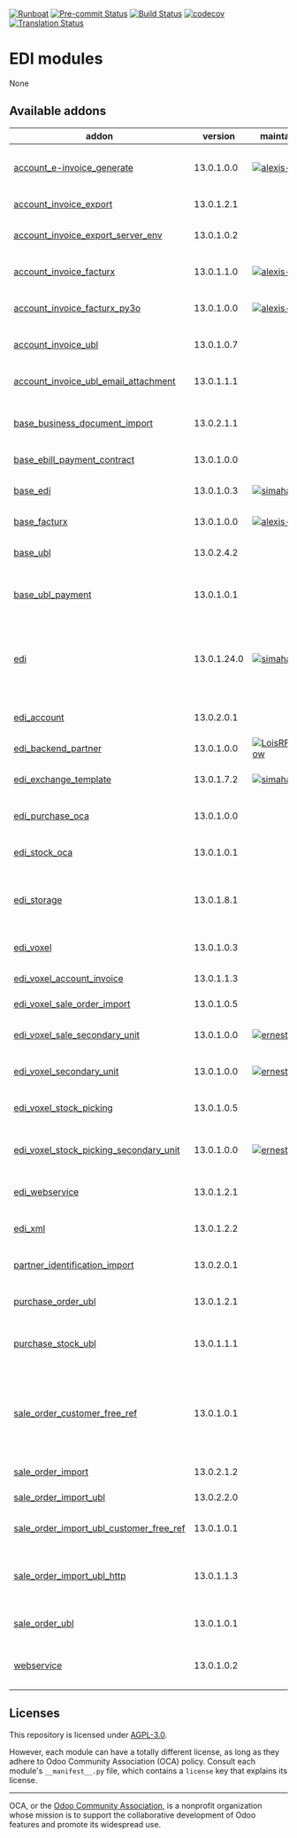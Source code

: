 
[![Runboat](https://img.shields.io/badge/runboat-Try%20me-875A7B.png)](https://runboat.odoo-community.org/builds?repo=OCA/edi&target_branch=13.0)
[![Pre-commit Status](https://github.com/OCA/edi/actions/workflows/pre-commit.yml/badge.svg?branch=13.0)](https://github.com/OCA/edi/actions/workflows/pre-commit.yml?query=branch%3A13.0)
[![Build Status](https://github.com/OCA/edi/actions/workflows/test.yml/badge.svg?branch=13.0)](https://github.com/OCA/edi/actions/workflows/test.yml?query=branch%3A13.0)
[![codecov](https://codecov.io/gh/OCA/edi/branch/13.0/graph/badge.svg)](https://codecov.io/gh/OCA/edi)
[![Translation Status](https://translation.odoo-community.org/widgets/edi-13-0/-/svg-badge.svg)](https://translation.odoo-community.org/engage/edi-13-0/?utm_source=widget)

<!-- /!\ do not modify above this line -->

# EDI modules

None

<!-- /!\ do not modify below this line -->

<!-- prettier-ignore-start -->

[//]: # (addons)

Available addons
----------------
addon | version | maintainers | summary
--- | --- | --- | ---
[account_e-invoice_generate](account_e-invoice_generate/) | 13.0.1.0.0 | [![alexis-via](https://github.com/alexis-via.png?size=30px)](https://github.com/alexis-via) | Technical module to generate PDF invoices with embedded XML file
[account_invoice_export](account_invoice_export/) | 13.0.1.2.1 |  | Account Invoice Export
[account_invoice_export_server_env](account_invoice_export_server_env/) | 13.0.1.0.2 |  | Server environment for Account Invoice Export
[account_invoice_facturx](account_invoice_facturx/) | 13.0.1.1.0 | [![alexis-via](https://github.com/alexis-via.png?size=30px)](https://github.com/alexis-via) | Generate Factur-X/ZUGFeRD customer invoices
[account_invoice_facturx_py3o](account_invoice_facturx_py3o/) | 13.0.1.0.0 | [![alexis-via](https://github.com/alexis-via.png?size=30px)](https://github.com/alexis-via) | Generate Factur-X invoices with Py3o reporting engine
[account_invoice_ubl](account_invoice_ubl/) | 13.0.1.0.7 |  | Generate UBL XML file for customer invoices/refunds
[account_invoice_ubl_email_attachment](account_invoice_ubl_email_attachment/) | 13.0.1.1.1 |  | Automatically adds the UBL file to the email.
[base_business_document_import](base_business_document_import/) | 13.0.2.1.1 |  | Provides technical tools to import sale orders or supplier invoices
[base_ebill_payment_contract](base_ebill_payment_contract/) | 13.0.1.0.0 |  | Base for managing e-billing contracts
[base_edi](base_edi/) | 13.0.1.0.3 | [![simahawk](https://github.com/simahawk.png?size=30px)](https://github.com/simahawk) | Base module to aggregate EDI features.
[base_facturx](base_facturx/) | 13.0.1.0.0 | [![alexis-via](https://github.com/alexis-via.png?size=30px)](https://github.com/alexis-via) | Base module for Factur-X/ZUGFeRD
[base_ubl](base_ubl/) | 13.0.2.4.2 |  | Base module for Universal Business Language (UBL)
[base_ubl_payment](base_ubl_payment/) | 13.0.1.0.1 |  | Payment-related code for Universal Business Language (UBL)
[edi](edi/) | 13.0.1.24.0 | [![simahawk](https://github.com/simahawk.png?size=30px)](https://github.com/simahawk) | Define backends, exchange types, exchange records, basic automation and views for handling EDI exchanges.
[edi_account](edi_account/) | 13.0.2.0.1 |  | Define EDI Configuration for Account Moves
[edi_backend_partner](edi_backend_partner/) | 13.0.1.0.0 | [![LoisRForgeFlow](https://github.com/LoisRForgeFlow.png?size=30px)](https://github.com/LoisRForgeFlow) | add the a partner field in EDI backend
[edi_exchange_template](edi_exchange_template/) | 13.0.1.7.2 | [![simahawk](https://github.com/simahawk.png?size=30px)](https://github.com/simahawk) | Allows definition of exchanges via templates.
[edi_purchase_oca](edi_purchase_oca/) | 13.0.1.0.0 |  | Define EDI Configuration for Purchase Orders
[edi_stock_oca](edi_stock_oca/) | 13.0.1.0.1 |  | Define EDI Configuration for Stock
[edi_storage](edi_storage/) | 13.0.1.8.1 |  | Base module to allow exchanging files via storage backend (eg: SFTP).
[edi_voxel](edi_voxel/) | 13.0.1.0.3 |  | Base module for connecting with Voxel
[edi_voxel_account_invoice](edi_voxel_account_invoice/) | 13.0.1.1.3 |  | Sends account invoices to Voxel.
[edi_voxel_sale_order_import](edi_voxel_sale_order_import/) | 13.0.1.0.5 |  | Import sale order from Voxel.
[edi_voxel_sale_secondary_unit](edi_voxel_sale_secondary_unit/) | 13.0.1.0.0 | [![ernestotejeda](https://github.com/ernestotejeda.png?size=30px)](https://github.com/ernestotejeda) | Map Voxel UoM to Sale Secondary UoM and Use Them
[edi_voxel_secondary_unit](edi_voxel_secondary_unit/) | 13.0.1.0.0 | [![ernestotejeda](https://github.com/ernestotejeda.png?size=30px)](https://github.com/ernestotejeda) | Add Voxel UoM code to Secondary UoM model
[edi_voxel_stock_picking](edi_voxel_stock_picking/) | 13.0.1.0.5 |  | Sends stock picking report to Voxel.
[edi_voxel_stock_picking_secondary_unit](edi_voxel_stock_picking_secondary_unit/) | 13.0.1.0.0 | [![ernestotejeda](https://github.com/ernestotejeda.png?size=30px)](https://github.com/ernestotejeda) | Export Secondary UoMs Voxel Code in picking Voxel documents
[edi_webservice](edi_webservice/) | 13.0.1.2.1 |  | Defines webservice integration from EDI Exchange records
[edi_xml](edi_xml/) | 13.0.1.2.2 |  | Base module for EDI exchange using XML files.
[partner_identification_import](partner_identification_import/) | 13.0.2.0.1 |  | Provides partner matching on extra ID
[purchase_order_ubl](purchase_order_ubl/) | 13.0.1.2.1 |  | Embed UBL XML file inside the PDF purchase order
[purchase_stock_ubl](purchase_stock_ubl/) | 13.0.1.1.1 |  | Glue module for Purchase Order UBL and Stock/Inventory
[sale_order_customer_free_ref](sale_order_customer_free_ref/) | 13.0.1.0.1 |  | Splits the Customer Reference on sale orders into two fields. An Id and a Free reference. The existing field is transformed into a computed one.
[sale_order_import](sale_order_import/) | 13.0.2.1.2 |  | Import RFQ or sale orders from files
[sale_order_import_ubl](sale_order_import_ubl/) | 13.0.2.2.0 |  | Import UBL XML sale order files
[sale_order_import_ubl_customer_free_ref](sale_order_import_ubl_customer_free_ref/) | 13.0.1.0.1 |  | Extract CustomerReference from sale UBL
[sale_order_import_ubl_http](sale_order_import_ubl_http/) | 13.0.1.1.3 |  | Add an HTTP endpoint to import UBL formatted ordersautomatically as sales order
[sale_order_ubl](sale_order_ubl/) | 13.0.1.0.1 |  | Embed UBL XML file inside the PDF quotation
[webservice](webservice/) | 13.0.1.0.2 |  | Defines webservice abstract definition to be used generally

[//]: # (end addons)

<!-- prettier-ignore-end -->

## Licenses

This repository is licensed under [AGPL-3.0](LICENSE).

However, each module can have a totally different license, as long as they adhere to Odoo Community Association (OCA)
policy. Consult each module's `__manifest__.py` file, which contains a `license` key
that explains its license.

----
OCA, or the [Odoo Community Association](http://odoo-community.org/), is a nonprofit
organization whose mission is to support the collaborative development of Odoo features
and promote its widespread use.
